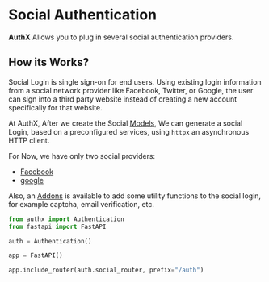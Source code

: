 # Social Authentication

**AuthX** Allows you to plug in several social authentication providers.

## How its Works?

Social Login is single sign-on for end users. Using existing login information from a social network provider like Facebook, Twitter, or Google, the user can sign into a third party website instead of creating a new account specifically for that website.

At AuthX, After we create the Social [Models](../models/social.md), We can generate a social Login, based on a preconfigured services, using `httpx` an asynchronous HTTP client.

For Now, we have only two social providers:

* [Facebook](facebook.md)
* [google](google.md)

Also, an [Addons](addons.md) is available to add some utility functions to the social login, for example captcha, email verification, etc.

```py
from authx import Authentication
from fastapi import FastAPI

auth = Authentication()

app = FastAPI()

app.include_router(auth.social_router, prefix="/auth")
```
